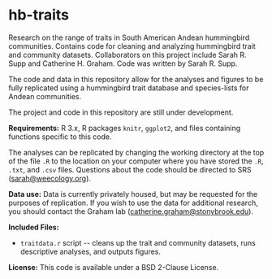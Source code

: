 hb-traits
=========

Research on the range of traits in South American Andean hummingbird communities. Contains code for cleaning and analyzing hummingbird trait and community datasets. Collaborators on this project include Sarah R. Supp and Catherine H. Graham. Code was written by Sarah R. Supp.

The code and data in this repository allow for the analyses and figures to be fully replicated using a hummingbird trait database and species-lists for Andean communities.

The project and code in this repository are still under development.

**Requirements:** R 3.x, R packages `knitr`, `ggplot2`, and files containing functions specific to this code.

The analyses can be replicated by changing the working directory at the top of the file `.R` to the location on your computer where you have stored the `.R`, `.txt`, and `.csv` files. Questions about the code should be directed to SRS (sarah@weecology.org).

**Data use:** Data is currently privately housed, but may be requested for the purposes of replication. If you wish to use the data for additional research, you should contact the Graham lab (catherine.graham@stonybrook.edu).

**Included Files:**

* `traitdata.r` script -- cleans up the trait and community datasets, runs descriptive analyses, and outputs figures.

**License:** This code is available under a BSD 2-Clause License.